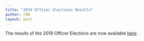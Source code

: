 ```yaml
---
title: "2019 Officer Elections Results"
author: CRO
layout: post
---
```


The results of the 2019 Officer Elections are now available <a href="https://drive.google.com/open?id=1m4g-WFnNLi2BVqASrdQvQc2--9OBZxIh">here</a> .